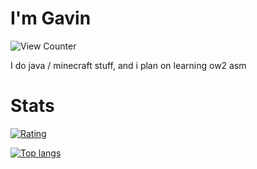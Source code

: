 # I'm Gavin
<img src="https://komarev.com/ghpvc/?username=gav06&style=flat-square" alt="View Counter"/>

I do java / minecraft stuff, and i plan on learning ow2 asm

# Stats
[![Rating](https://github-readme-stats.vercel.app/api?username=Gav06&theme=midnight-purple)](https://github.com/anuraghazra/github-readme-stats)

[![Top langs](https://github-readme-stats.vercel.app/api/top-langs/?username=Gav06&theme=midnight-purple)](https://github.com/anuraghazra/github-readme-stats)
